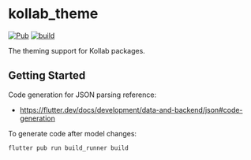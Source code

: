 # kollab_theme

[![Pub](https://img.shields.io/pub/v/kollab_theme.svg)](https://pub.dev/packages/kollab_theme)
[![build](https://github.com/bitmio-labs/kollab_theme/workflows/Test/badge.svg)](https://github.com/bitmio-labs/kollab_theme/actions)

The theming support for Kollab packages.

## Getting Started

Code generation for JSON parsing reference:

 - https://flutter.dev/docs/development/data-and-backend/json#code-generation


To generate code after model changes:

```
flutter pub run build_runner build
```
